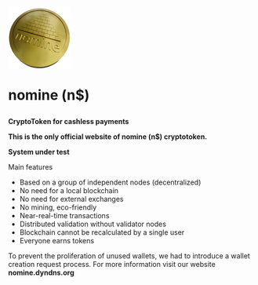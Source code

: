 # <img src="https://github.com/ugo-bp/nomine/blob/main/images/nomine-ico1.png" /> <p>nomine (n$)</p>

<b>CryptoToken for cashless payments</b>

<b>This is the only official website of nomine (n$) cryptotoken.</b> 



<b>System under test</b>



Main features
- Based on a group of independent nodes (decentralized)
- No need for a local blockchain
- No need for external exchanges
- No mining, eco-friendly
- Near-real-time transactions
- Distributed validation without validator nodes
- Blockchain cannot be recalculated by a single user
- Everyone earns tokens

To prevent the proliferation of unused wallets, we had to introduce a wallet creation request process.
For more information visit our website <b>nomine.dyndns.org</b>

